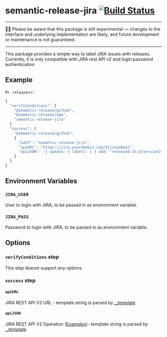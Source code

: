 # semantic-release-jira [![Build Status](https://travis-ci.org/juliangieseke/semantic-release-jira.svg?branch=master)](https://travis-ci.org/juliangieseke/semantic-release-jira)

---

👩‍🔬 Please be aware that this package is still experimental —
changes to the interface and underlying implementation are likely,
and future development or maintenance is not guaranteed.

---

This package provides a simple way to label JIRA issues with releases.
Currently, it is only compatible with JIRA rest API v2 and login:password authentication

## Example

In `.releaserc`:

```js
{
  "verifyConditions": [
    "@semantic-release/github",
    "@semantic-release/npm",
    "semantic-release-jira"
  ]
  "success": [
    "@semantic-release/github",
    {
      "path": "semantic-release-jira",
      "apiURL": "https://jira.yourdomain.com/${issueKey}",
      "apiJSON": '{ update: { labels: [ { add: "released-in:${version}" } ] } }'
    }
  ]
}
```

## Environment Variables

### `JIRA_USER`

User to login with JIRA, to be passed in as environment variable.

### `JIRA_PASS`

Password to login with JIRA, to be passed in as environment variable.

## Options

### `verifyConditions` step

This step doesnt support any options.

### `success` step

#### `apiURL`

JIRA REST API V2 URL - template string is parsed by [\_.template](https://lodash.com/docs/4.17.10#template)

#### `apiJSON`

JIRA REST API V2 Operation ([Examples](https://developer.atlassian.com/server/jira/platform/updating-an-issue-via-the-jira-rest-apis-6848604/))- template string is parsed by [\_.template](https://lodash.com/docs/4.17.10#template)
